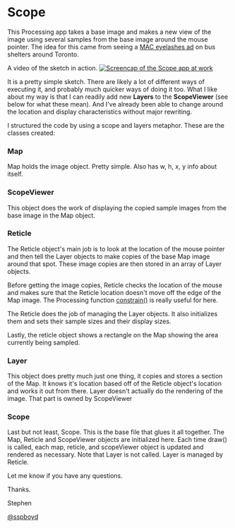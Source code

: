 # Scope

This Processing app takes a base image and makes a new view of the image using several samples from the base image around the mouse pointer. The idea for this came from seeing a [MAC eyelashes ad](http://www.flickr.com/photos/25222951@N08/9477944143/sizes/o/) on bus shelters around Toronto.

A video of the sketch in action.
[![Screencap of the Scope app at work](http://sspboyd.ca/Scope/Scope-Screenshot.jpg "Screencap of the Scope app at work")](https://vimeo.com/77990648)

It is a pretty simple sketch. There are likely a lot of different ways of executing it, and probably much quicker ways of doing it too. What I like about my way is that I can readily add new **Layers** to the **ScopeViewer** (see below for what these mean). And I've already been able to change around the location and display characteristics without major rewriting.



I structured the code by using a scope and layers metaphor. These are the classes created:
### Map
Map holds the image object. Pretty simple. Also has w, h, x, y info about itself.
### ScopeViewer
This object does the work of displaying the copied sample images from the base image in the Map object. 
### Reticle
The Reticle object's main job is to look at the location of the mouse pointer and then tell the Layer objects to make copies of the base Map image around that spot. These image copies are then stored in an array of Layer objects. 

Before getting the image copies, Reticle checks the location of the mouse and makes sure that the Reticle location doesn't move off the edge of the Map image. The Processing function [constrain()](http://processing.org/reference/constrain_.html) is really useful for here. 

The Reticle does the job of managing the Layer objects. It also initializes them and sets their sample sizes and their display sizes.

Lastly, the reticle object shows a rectangle on the Map showing the area currently being sampled.
### Layer
This object does pretty much just one thing, it copies and stores a section of the Map. It knows it's location based off of the Reticle object's location and works it out from there. Layer doesn't actually do the rendering of the image. That part is owned by ScopeViewer
### Scope
Last but not least, Scope. This is the base file that glues it all together. The Map, Reticle and ScopeViewer objects are initialized here. Each time draw() is called, each map, reticle, and scopeViewer object is updated and rendered as necessary. Note that Layer is not called. Layer is managed by Reticle. 


Let me know if you have any questions. 

Thanks.

Stephen

[@sspboyd](https://twitter.com/sspboyd)

